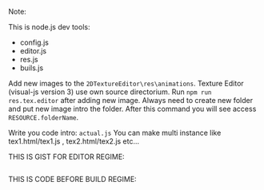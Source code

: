 
Note:

This is node.js dev tools:
 - config.js
 - editor.js
 - res.js
 - buils.js

Add new images to the `2DTextureEditor\res\animations`. Texture Editor (visual-js version 3) use own source directorium.
Run `npm run res.tex.editor` after adding new image. Always need to create new folder and put new image intro the folder.
After this command you will see access `RESOURCE.folderName`.

Write you code intro: `actual.js`
You can make multi instance like tex1.html/tex1.js , tex2.html/tex2.js etc...


THIS IS GIST FOR EDITOR REGIME:
```js
```

THIS IS CODE BEFORE BUILD REGIME:
```
```